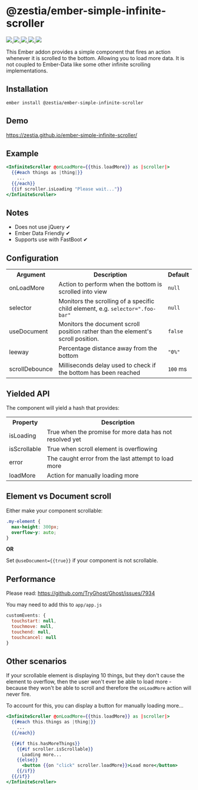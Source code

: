 # @zestia/ember-simple-infinite-scroller

<p>
  <a href="http://travis-ci.org/zestia/ember-simple-infinite-scroller">
    <img src="https://travis-ci.org/zestia/ember-simple-infinite-scroller.svg?branch=master">
  </a>

  <a href="https://david-dm.org/zestia/ember-simple-infinite-scroller#badge-embed">
    <img src="https://david-dm.org/zestia/ember-simple-infinite-scroller.svg">
  </a>

  <a href="https://david-dm.org/zestia/ember-simple-infinite-scroller#dev-badge-embed">
    <img src="https://david-dm.org/zestia/ember-simple-infinite-scroller/dev-status.svg">
  </a>

  <a href="https://emberobserver.com/addons/@zestia/ember-simple-infinite-scroller">
    <img src="https://emberobserver.com/badges/-zestia-ember-simple-infinite-scroller.svg">
  </a>

  <img src="https://img.shields.io/badge/Ember-%3E%3D%203.12-brightgreen">
</p>

This Ember addon provides a simple component that fires an action whenever it is scrolled to the bottom.
Allowing you to load more data. It is not coupled to Ember-Data like some other infinite scrolling implementations.

## Installation

```
ember install @zestia/ember-simple-infinite-scroller
```

## Demo

https://zestia.github.io/ember-simple-infinite-scroller/

## Example

```handlebars
<InfiniteScroller @onLoadMore={{this.loadMore}} as |scroller|>
  {{#each things as |thing|}}
    ...
  {{/each}}
  {{if scroller.isLoading "Please wait..."}}
</InfiniteScroller>
```

## Notes

- Does not use jQuery ✔︎
- Ember Data Friendly ✔︎
- Supports use with FastBoot ✔︎

## Configuration

<table>
  <tr>
    <th>Argument</th>
    <th>Description</th>
    <th>Default</th>
  </tr>
  <tr>
    <td>onLoadMore</td>
    <td>Action to perform when the bottom is scrolled into view</td>
    <td><code>null</code></td>
  </tr>
  <tr>
    <td>selector</td>
    <td>Monitors the scrolling of a specific child element, e.g. <code>selector=".foo-bar"</code></td>
    <td><code>null</code></td>
  </tr>
  <tr>
    <td>useDocument</td>
    <td>Monitors the document scroll position rather than the element's scroll position.</td>
    <td><code>false</code></td>
  </tr>
  <tr>
    <td>leeway</td>
    <td>Percentage distance away from the bottom</td>
    <td><code>"0%"</code></td>
  </tr>
  <tr>
    <td>scrollDebounce</td>
    <td>Milliseconds delay used to check if the bottom has been reached</td>
    <td><code>100</code> ms</td>
  </tr>
</table>

## Yielded API

The component will yield a hash that provides:

<table>
  <tr>
    <th>Property</th>
    <th>Description</th>
  </tr>
  <tr>
    <td>isLoading</td>
    <td>True when the promise for more data has not resolved yet</td>
  </tr>
  <tr>
    <td>isScrollable</td>
    <td>True when scroll element is overflowing</td>
  </tr>
  <tr>
    <td>error</td>
    <td>The caught error from the last attempt to load more</td>
  </tr>
  <tr>
    <td>loadMore</td>
    <td>Action for manually loading more</td>
  </tr>
</table>

## Element vs Document scroll

Either make your component scrollable:

```css
.my-element {
  max-height: 300px;
  overflow-y: auto;
}
```

**OR**

Set `@useDocument={{true}}` if your component is not scrollable.

## Performance

Please read: https://github.com/TryGhost/Ghost/issues/7934

You may need to add this to `app/app.js`

```javascript
customEvents: {
  touchstart: null,
  touchmove: null,
  touchend: null,
  touchcancel: null
}
```

## Other scenarios

If your scrollable element is displaying 10 things, but they don't cause the element to overflow,
then the user won't ever be able to load more - because they won't be able to scroll and therefore
the `onLoadMore` action will never fire.

To account for this, you can display a button for manually loading more...

```handlebars
<InfiniteScroller @onLoadMore={{this.loadMore}} as |scroller|>
  {{#each this.things as |thing|}}
    ...
  {{/each}}

  {{#if this.hasMoreThings}}
    {{#if scroller.isScrollable}}
      Loading more...
    {{else}}
      <button {{on "click" scroller.loadMore}}>Load more</button>
    {{/if}}
  {{/if}}
</InfiniteScroller>
```
